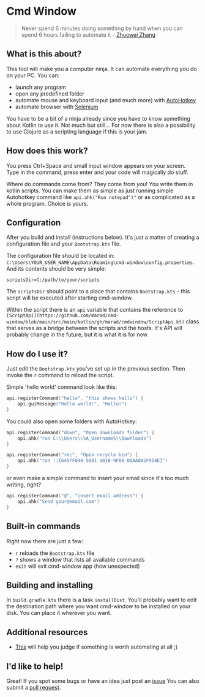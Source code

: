 # Cmd Window

> Never spend 6 minutes doing something by hand when you can spend 6 hours failing to automate it - [Zhuowej Zhang](https://twitter.com/zhuowei/status/1254266079532154880)

## What is this about?
This tool will make you a computer ninja. It can automate everything you do on your PC. You can:

- launch any program
- open any predefined folder
- automate mouse and keyboard input (and much more) with [AutoHotkey](https://www.autohotkey.com/)
- automate browser with [Selenium](https://www.selenium.dev/)

You have to be a bit of a ninja already since you have to know something about Kotlin to use it. Not much but still... 
For now there is also a possibility to use Clojure as a scripting language if this is your jam.

## How does this work?
You press Ctrl+Space and small input window appears on your screen. Type in the command, press enter and your code will
magically do stuff.

Where do commands come from? They come from *you*! You write them in kotlin scripts. You can make them as simple as 
just running simple Autohotkey command like `api.ahk("Run notepad")"` or as complicated as a whole program. Choice
is yours.

## Configuration
After you build and install (instructions below). It's just a matter of creating a configuration file and your `Bootstrap.kts` file.

The configuration file should be located in: `C:\Users\YOUR_USER_NAME\AppData\Roaming\cmd-window\config.properties`. And 
its contents should be very simple:

```
scriptsDir=C:/path/to/your/scripts
```

The `scriptsDir` should point to a place that contains `Bootstrap.kts` - this script will be executed after starting cmd-window.

Within the script there is an `api` variable that contains the reference to `[ScriptApi](https://github.com/marad/cmd-window/blob/main/src/main/kotlin/gh/marad/cmdwindow/ScriptApi.kt)`
class that serves as a bridge between the scripts and the hosts. It's API will probably change in the future, but it is 
what it is for now.

## How do I use it?

Just edit the `Bootstrap.kts` you've set up in the previous section. Then invoke the `r` command to reload the script.

Simple 'hello world' command look like this:

```kotlin
api.registerCommand("hello", "this shows hello") {
    api.guiMessage("Hello world!", "Hello!")
}
```

You could also open some folders with AutoHotkey:

```kotlin
api.registerCommand("down", "Open downloads folder") {
    api.ahk("run C:\\Users\\%A_Username%\\Downloads")
}

api.registerCommand("rec", "Open recycle bin") {
    api.ahk("run ::{645FF040-5081-101B-9F08-00AA002F954E}")
}
```

or even make a simple command to insert your email since it's too much writing, right?

```kotlin
api.registerCommand("@", "insert email address") {
    api.ahk("Send your@email.com")
}
```

## Built-in commands
Right now there are just a few:
- `r` reloads the `Bootstrap.kts` file
- `?` shows a window that lists all available commands
- `exit` will exit cmd-window app (how unexpected)

## Building and installing

In `build.gradle.kts` there is a task `installDist`. You'll probably want to edit the destination path where you want 
cmd-window to be installed on your disk. You can place it wherever you want.

## Additional resources
- [This](https://xkcd.com/1205/) will help you judge if something is worth automating at all ;)

## I'd like to help!
Great! If you spot some bugs or have an idea just post an [issue](https://github.com/marad/cmd-window/issues/new) 
You can also submit a [pull request](https://github.com/marad/cmd-window/compare).
